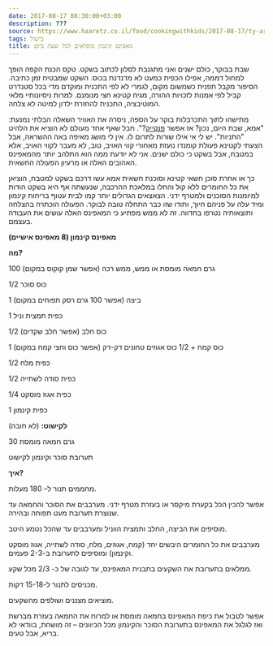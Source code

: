 ```yaml
---
date: 2017-08-17 08:30:00+03:00
description: ???
source: https://www.haaretz.co.il/food/cookingwithkids/2017-08-17/ty-article/0000017f-f89d-d318-afff-fbff2f650000
tags: בישול
title: מאפינס קינמון מופלאים לכל שעה ביום
---
```


שבת בבוקר, כולם ישנים ואני מתגנבת לסלון לכתוב בשקט. טקס הכנת הקפה הופך למחול דממה, אפילו הכפית כמעט לא מדנדנת בכוס. השקט שמבטיח זמן כתיבה. הסיפור מקבל תפנית כשמשום מקום, לגמרי לא לפי התכנית ומוקדם מדי בכל סטנדרט קביל לפי אמנות לזכויות ההורה, מגיח קטינא חצי מנומנם. למרות ניסיונותיי מלאי המוטיבציה, התכנית להחזרת ילדון למיטה לא צלחה. 

מתישהו לתוך התכרבלות בוקר על הספה, ניסרה את האוויר השאלה הבלתי נמנעת: "אמא, שבת היום, נכון? אז אפשר [פנקייק](/food/oracoren/2015-06-23/ty-article/0000017f-f8cf-d460-afff-fbef3d5a0000)?". חבל שאף אחד מעולם לא הוציא את הלהיט "התניות". יש לי אי אילו שורות לתרום לו. אין לי מושג מאיפה באה ההשראה, אבל הצעתי לקטינא פעולת קומנדו נועזת מאחורי קווי האויב, טוב, לא מעבר לקווי האויב, אלא במטבח, אבל בשקט כי כולם ישנים. אני לא יודעת ממה הוא התלהב יותר מהמאפינס האהובים האלה או מרעיון הפעולה החשאית. 

כך או אחרת סוכן חשאי קטינא וסוכנת חשאית אמא עשו דרכם בשקט למטבח, הוציאן את כל החומרים ללא קול והחלו במלאכת ההרכבה, שנעשתה אף היא בשקט הודות למיומנות הסוכנים ולמטרף ידני. הצאצאים הגדולים יותר קמו לבית עטוף בריחות קינמון ומיד עלה על פניהם חיוך, ותודו שזו כבר התחלה טובה לבוקר. הפעולה הוכתרה בהצלחה ותוצאותיה נטרפו בחדווה. זה לא ממש מפתיע כי המאפינס האלה עושים את העבודה בעצמם. 

**מאפינס קינמון (8 מאפינס אישיים)** 

**מה?** 

100 גרם חמאה מומסת או ממש, ממש רכה (אפשר שמן קוקוס במקום) 

1/2 כוס סוכר 

1 ביצה (אפשר 100 גרם רסק תפוחים במקום) 

1 כפית תמצית וניל 

1/2 כוס חלב (אפשר חלב שקדים) 

1 כוס קמח + 1/2 כוס אגוזים טחונים דק-דק (אפשר כוס וחצי קמח במקום) 

1/2 כפית מלח 

1/2 כפית סודה לשתייה 

1/4 כפית אגוז מוסקט 

1 כפית קינמון 

**לקישוט:** (לא חובה) 

30 גרם חמאה מומסת 

תערובת סוכר וקינמון לקישוט 

**איך?** 

מחממים תנור ל– 180 מעלות. 

אפשר להכין הכל בקערת מיקסר או בעזרת מטרף ידני. מערבבים את הסוכר והחמאה עד שנוצרת תערובת מעט תפוחה ובהירה. 

מוסיפים את הביצה, החלב ותמצית הווניל ומערבבים עד שהכל נטמע היטב. 

מערבבים את כל החומרים היבשים יחד (קמח, אגוזים, מלח, סודה לשתייה, אגוז מוסקט וקינמון) ומוסיפים לתערובת ב-2-3 פעמים. 

ממלאים בתערובת את השקעים בתבנית המאפינס, עד לגובה של כ- 2/3 מכל שקע. 

מכניסים לתנור ל-15-18 דקות. 

מוציאים מצננים ושולפים מהשקעים. 

אפשר לטבול את כיפת המאפינס בחמאה מומסת או למרוח את החמאה בעזרת מברשת ואז לגלגל את המאפינס בתערובת הסוכר והקינמון מכל הכיוונים – זה מושחת, בוודאי לא בריא, אבל טעים.